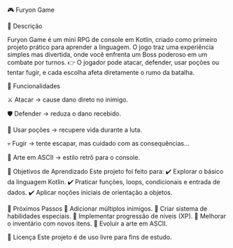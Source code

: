 🎮 Furyon Game 


📖 Descrição

Furyon Game é um mini RPG de console em Kotlin, criado como primeiro projeto prático para aprender a linguagem.
O jogo traz uma experiência simples mas divertida, onde você enfrenta um Boss poderoso em um combate por turnos.
👉 O jogador pode atacar, defender, usar poções ou tentar fugir, e cada escolha afeta diretamente o rumo da batalha.

🚀 Funcionalidades

⚔️ Atacar → cause dano direto no inimigo.

🛡️ Defender → reduza o dano recebido.

🍎 Usar poções → recupere vida durante a luta.

💀 Fugir → tente escapar, mas cuidado com as consequências…

🎨 Arte em ASCII → estilo retrô para o console.

🎯 Objetivos de Aprendizado
Este projeto foi feito para:
✔️ Explorar o básico da linguagem Kotlin.
✔️ Praticar funções, loops, condicionais e entrada de dados.
✔️ Aplicar noções iniciais de orientação a objetos.


📌 Próximos Passos
🔹 Adicionar múltiplos inimigos.
🔹 Criar sistema de habilidades especiais.
🔹 Implementar progressão de níveis (XP).
🔹 Melhorar o inventário com novos itens.
🔹 Evoluir a arte em ASCII.

📜 Licença
Este projeto é de uso livre para fins de estudo.

